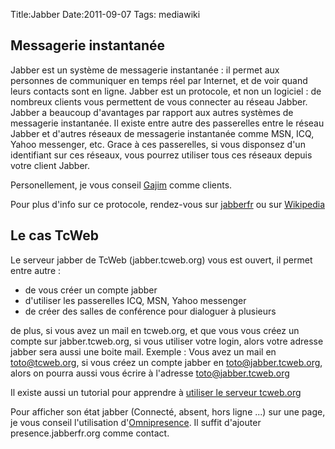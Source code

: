Title:Jabber
Date:2011-09-07
Tags:  mediawiki

Messagerie instantanée
----------------------

Jabber est un système de messagerie instantanée : il permet aux
personnes de communiquer en temps réel par Internet, et de voir quand
leurs contacts sont en ligne. Jabber est un protocole, et non un
logiciel : de nombreux clients vous permettent de vous connecter au
réseau Jabber. Jabber a beaucoup d'avantages par rapport aux autres
systèmes de messagerie instantanée. Il existe entre autre des
passerelles entre le réseau Jabber et d'autres réseaux de messagerie
instantanée comme MSN, ICQ, Yahoo messenger, etc. Grace à ces
passerelles, si vous disponsez d'un identifiant sur ces réseaux, vous
pourrez utiliser tous ces réseaux depuis votre client Jabber.

Personellement, je vous conseil [Gajim](Gajim "wikilink") comme clients.

Pour plus d'info sur ce protocole, rendez-vous sur
[jabberfr](http://www.jabberfr.org/) ou sur
[Wikipedia](WikiPedia:Jabber "wikilink")

Le cas TcWeb
------------

Le serveur jabber de TcWeb (jabber.tcweb.org) vous est ouvert, il permet
entre autre :

-   de vous créer un compte jabber
-   d'utiliser les passerelles ICQ, MSN, Yahoo messenger
-   de créer des salles de conférence pour dialoguer à plusieurs

de plus, si vous avez un mail en tcweb.org, et que vous vous créez un
compte sur jabber.tcweb.org, si vous utiliser votre login, alors votre
adresse jabber sera aussi une boite mail. Exemple : Vous avez un mail en
toto@tcweb.org, si vous créez un compte jabber en toto@jabber.tcweb.org,
alors on pourra aussi vous écrire à l'adresse toto@jabber.tcweb.org

Il existe aussi un tutorial pour apprendre à [utiliser le serveur
tcweb.org](jabber-sur-tcweb.hml "wikilink")

Pour afficher son état jabber (Connecté, absent, hors ligne ...) sur une
page, je vous conseil l'utilisation
d'[Omnipresence](http://presence.jabberfr.org/). Il suffit d'ajouter
presence.jabberfr.org comme contact.

